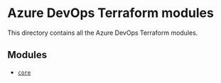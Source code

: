 # Azure DevOps Terraform modules

This directory contains all the Azure DevOps Terraform modules.

## Modules

- [`core`](core/README.md)

